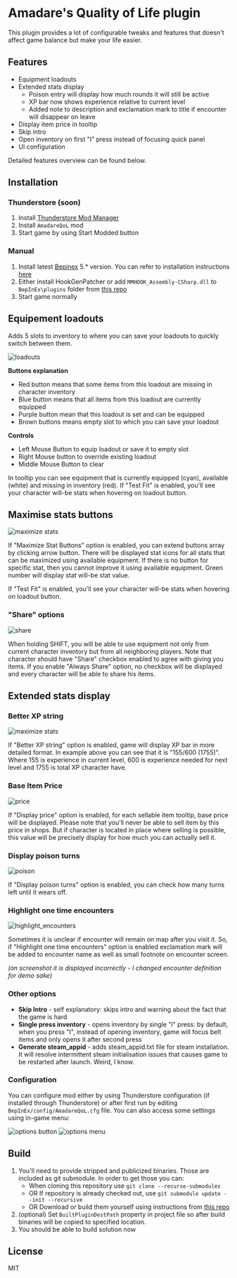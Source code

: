 # Amadare's Quality of Life plugin

This plugin provides a lot of configurable tweaks and features that doesn't affect game balance but make your life easier.


## Features

- Equipment loadouts
- Extended stats display
    - Poison entry will display how much rounds it will still be active
    - XP bar now shows experience relative to current level
    - Added note to description and exclamation mark to title if encounter will disappear on leave
- Display item price in tooltip
- Skip intro
- Open inventory on first "I" press instead of focusing quick panel
- UI configuration

Detailed features overview can be found below.

## Installation

### Thunderstore (soon)

1. Install [Thunderstore Mod Manager](https://www.overwolf.com/app/Thunderstore-Thunderstore_Mod_Manager)
2. Install `AmadareQoL` mod
3. Start game by using Start Modded button

### Manual

1. Install latest [Bepinex](https://github.com/BepInEx/BepInEx/releases) 5.* version. You can refer to installation instructions [here](https://docs.bepinex.dev/articles/user_guide/installation/index.html)
2. Either install HookGenPatcher or add `MMHOOK_Assembly-CSharp.dll` to `BepInEx\plugins` folder from [this repo](https://github.com/ftk-modding/stripped-binaries)
3. Start game normally


## Equipement loadouts

Adds 5 slots to inventory to where you can save your loadouts to quickly switch between them.

![loadouts](./readme/loadouts.png)

**Buttons explanation**
- Red button means that some items from this loadout are missing in character inventory
- Blue button means that all items from this loadout are currently equipped
- Purple button mean that this loadout is set and can be equipped
- Brown buttons means empty slot to which you can save your loadout

**Controls**
- Left Mouse Button to equip loadout or save it to empty slot
- Right Mouse button to override existing loadout
- Middle Mouse Button to clear

In tooltip you can see equipment that is currently equipped (cyan), available (white) and missing in inventory (red).
If "Test Fit" is enabled, you'll see your character will-be stats when hovering on loadout button.

## Maximise stats buttons

![maximize stats](./readme/maximize-stats.png)

If "Maximize Stat Buttons" option is enabled, you can extend buttons array by clicking arrow button. There will be displayed stat icons for all stats that can be maximized using available equipment. If there is no button for specific stat, then you cannot improve it using available equipment. 
Green number will display stat will-be stat value.

If "Test Fit" is enabled, you'll see your character will-be stats when hovering on loadout button.

### "Share" options

![share](./readme/share.png)

When holding SHIFT, you will be able to use equipment not only from current character inventory but from all neighboring players. Note that character should have "Share" checkbox enabled to agree with giving you items.
If you enable "Always Share" option, no checkbox will be displayed and every character will be able to share his items.

## Extended stats display

### Better XP string

![maximize stats](./readme/xpdisplay.png)

If "Better XP string" option is enabled, game will display XP bar in more detailed format. In example above you can see that it is "155/600 (1755)". Where 155 is experience in current level, 600 is experience needed for next level and 1755 is total XP character have.

### Base Item Price

![price](./readme/price.png)

If "Display price" option is enabled, for each sellable item tooltip, base price will be displayed. Please note that you'll never be able to sell item by this price in shops. But if character is located in place where selling is possible, this value will be precisely display for how much you can actually sell it.

### Display poison turns

![poison](./readme/poison.png)

If "Display poison turns" option is enabled, you can check how many turns left until it wears off.


### Highlight one time encounters

![highlight_encounters](./readme/highlight_encounters.png)

Sometimes it is unclear if encounter will remain on map after you visit it. So, if "Highlight one time encounters" option is enabled exclamation mark will be added to encounter name as well as small footnote on encounter screen. 

_(on screenshot it is displayed incorrectly - I changed encounter definition for demo sake)_

### Other options

* **Skip Intro** - self explanatory: skips intro and warning about the fact that the game is hard
* **Single press inventory** - opens inventory by single "I" press: by default, when you press "I", instead of opening inventory, game will focus belt items and only opens it after second press
* **Generate steam_appid** - adds steam_appid.txt file for steam installation. It will resolve intermittent steam initialisation issues that causes game to be restarted after launch. Weird, I know. 


### Configuration

You can configure mod either by using Thunderstore configuration (if installed through Thunderstore) or after first run by editing `BepInEx/config/AmadareQoL.cfg` file.
You can also access some settings using in-game menu:

![options button](./readme/options_button.png)
![options menu](./readme/options_menu.png)

## Build

1. You'll need to provide stripped and publicized binaries. Those are included as git submodule. In order to get those you can:
   - When cloning this repository use `git clone --recurse-submodules`
   - OR If repository is already checked out, use `git submodule update --init --recursive`
   - OR Download or build them yourself using instructions from [this repo](https://github.com/ftk-modding/stripped-binaries)
2. (optional) Set `BuiltPluginDestPath` property in project file so after build binaries will be copied to specified location.
3. You should be able to build solution now

## License

MIT